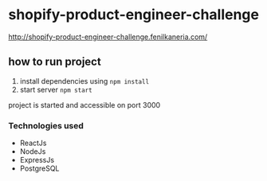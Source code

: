 # shopify-product-engineer-challenge

<a href="http://shopify-product-engineer-challenge.fenilkaneria.com/" target="_blank">http://shopify-product-engineer-challenge.fenilkaneria.com/</a>


## how to run project
1) install dependencies using
`npm install`
2) start server
`npm start`

project is started and accessible on port 3000

### Technologies used

- ReactJs
- NodeJs
- ExpressJs
- PostgreSQL
